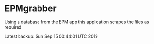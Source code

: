 # EPMgrabber
Using a database from the EPM app this application scrapes the files as required


Latest backup: Sun Sep 15 00:44:01 UTC 2019

